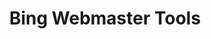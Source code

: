 ---
layout: default
title:  "Bing Webmaster Tools"
parent: performance
summary: ""
index: 5
category: performance
permalink: /performance/bing-webmaster-tools/
---